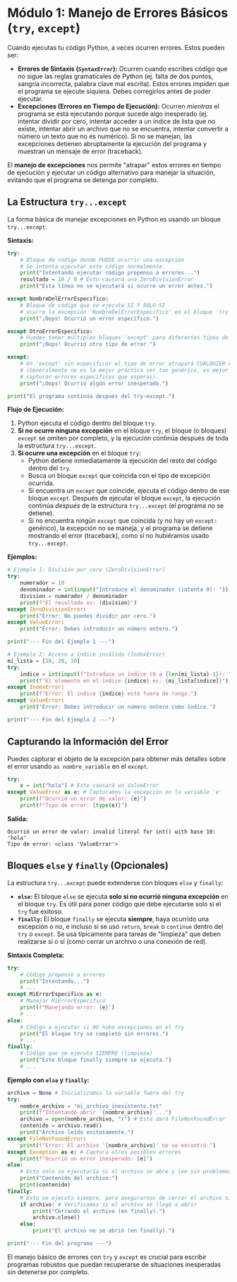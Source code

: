 # Módulo 1: Manejo de Errores Básicos (`try`, `except`)

Cuando ejecutas tu código Python, a veces ocurren errores. Estos pueden ser:

*   **Errores de Sintaxis (`SyntaxError`):** Ocurren cuando escribes código que no sigue las reglas gramaticales de Python (ej. falta de dos puntos, sangría incorrecta, palabra clave mal escrita). Estos errores impiden que el programa se ejecute siquiera. Debes corregirlos antes de poder ejecutar.
*   **Excepciones (Errores en Tiempo de Ejecución):** Ocurren *mientras* el programa se está ejecutando porque sucede algo inesperado (ej. intentar dividir por cero, intentar acceder a un índice de lista que no existe, intentar abrir un archivo que no se encuentra, intentar convertir a número un texto que no es numérico). Si no se manejan, las excepciones detienen abruptamente la ejecución del programa y muestran un mensaje de error (traceback).

El **manejo de excepciones** nos permite "atrapar" estos errores en tiempo de ejecución y ejecutar un código alternativo para manejar la situación, evitando que el programa se detenga por completo.

## La Estructura `try...except`

La forma básica de manejar excepciones en Python es usando un bloque `try...except`.

**Sintaxis:**

```python
try:
    # Bloque de código donde PUEDE ocurrir una excepción
    # Se intenta ejecutar este código normalmente.
    print("Intentando ejecutar código propenso a errores...")
    resultado = 10 / 0 # Esto causará una ZeroDivisionError
    print("Esta línea no se ejecutará si ocurre un error antes.")

except NombreDelErrorEspecifico:
    # Bloque de código que se ejecuta SI Y SOLO SI
    # ocurre la excepción 'NombreDelErrorEspecifico' en el bloque 'try'.
    print("¡Oops! Ocurrió un error específico.")

except OtroErrorEspecifico:
    # Puedes tener múltiples bloques 'except' para diferentes tipos de error.
    print("¡Oops! Ocurrió otro tipo de error.")

except:
    # Un 'except' sin especificar el tipo de error atrapará CUALQUIER excepción.
    # (Generalmente no es la mejor práctica ser tan genérico, es mejor
    # capturar errores específicos que esperas).
    print("¡Oops! Ocurrió algún error inesperado.")

print("El programa continúa después del try-except.")
```

**Flujo de Ejecución:**

1.  Python ejecuta el código dentro del bloque `try`.
2.  **Si no ocurre ninguna excepción** en el bloque `try`, el bloque (o bloques) `except` se omiten por completo, y la ejecución continúa después de toda la estructura `try...except`.
3.  **Si ocurre una excepción** en el bloque `try`:
    *   Python detiene inmediatamente la ejecución del resto del código dentro del `try`.
    *   Busca un bloque `except` que coincida con el tipo de excepción ocurrida.
    *   Si encuentra un `except` que coincide, ejecuta el código dentro de ese bloque `except`. Después de ejecutar el bloque `except`, la ejecución continúa *después* de la estructura `try...except` (el programa no se detiene).
    *   Si no encuentra ningún `except` que coincida (y no hay un `except:` genérico), la excepción no se maneja, y el programa se detiene mostrando el error (traceback), como si no hubiéramos usado `try...except`.

**Ejemplos:**

```python
# Ejemplo 1: División por cero (ZeroDivisionError)
try:
    numerador = 10
    denominador = int(input("Introduce el denominador (intenta 0): "))
    division = numerador / denominador
    print(f"El resultado es: {division}")
except ZeroDivisionError:
    print("Error: No puedes dividir por cero.")
except ValueError:
    print("Error: Debes introducir un número entero.")

print("--- Fin del Ejemplo 1 ---")

# Ejemplo 2: Acceso a índice inválido (IndexError)
mi_lista = [10, 20, 30]
try:
    indice = int(input(f"Introduce un índice (0 a {len(mi_lista)-1}): "))
    print(f"El elemento en el índice {indice} es: {mi_lista[indice]}")
except IndexError:
    print(f"Error: El índice {indice} está fuera de rango.")
except ValueError:
    print("Error: Debes introducir un número entero como índice.")

print("--- Fin del Ejemplo 2 ---")
```

## Capturando la Información del Error

Puedes capturar el objeto de la excepción para obtener más detalles sobre el error usando `as nombre_variable` en el `except`.

```python
try:
    x = int("hola") # Esto causará un ValueError
except ValueError as e: # Capturamos la excepción en la variable 'e'
    print(f"Ocurrió un error de valor: {e}")
    print(f"Tipo de error: {type(e)}")
```
**Salida:**
```
Ocurrió un error de valor: invalid literal for int() with base 10: 'hola'
Tipo de error: <class 'ValueError'>
```

## Bloques `else` y `finally` (Opcionales)

La estructura `try...except` puede extenderse con bloques `else` y `finally`:

*   **`else`:** El bloque `else` se ejecuta **solo si no ocurrió ninguna excepción** en el bloque `try`. Es útil para poner código que debe ejecutarse solo si el `try` fue exitoso.
*   **`finally`:** El bloque `finally` se ejecuta **siempre**, haya ocurrido una excepción o no, e incluso si se usó `return`, `break` o `continue` dentro del `try` o `except`. Se usa típicamente para tareas de "limpieza" que deben realizarse sí o sí (como cerrar un archivo o una conexión de red).

**Sintaxis Completa:**

```python
try:
    # Código propenso a errores
    print("Intentando...")
    # ...
except MiErrorEspecifico as e:
    # Manejar MiErrorEspecifico
    print(f"Manejando error: {e}")
    # ...
else:
    # Código a ejecutar si NO hubo excepciones en el try
    print("El bloque try se completó sin errores.")
    # ...
finally:
    # Código que se ejecuta SIEMPRE (limpieza)
    print("Este bloque finally siempre se ejecuta.")
    # ...
```

**Ejemplo con `else` y `finally`:**

```python
archivo = None # Inicializamos la variable fuera del try
try:
    nombre_archivo = "mi_archivo_inexistente.txt"
    print(f"Intentando abrir '{nombre_archivo}'...")
    archivo = open(nombre_archivo, "r") # Esto dará FileNotFoundError
    contenido = archivo.read()
    print("Archivo leído exitosamente.")
except FileNotFoundError:
    print(f"Error: El archivo '{nombre_archivo}' no se encontró.")
except Exception as e: # Captura otros posibles errores
    print(f"Ocurrió un error inesperado: {e}")
else:
    # Esto solo se ejecutaría si el archivo se abre y lee sin problemas
    print("Contenido del archivo:")
    print(contenido)
finally:
    # Esto se ejecuta siempre, para asegurarnos de cerrar el archivo si se abrió
    if archivo: # Verificamos si el archivo se llegó a abrir
        print("Cerrando el archivo (en finally).")
        archivo.close()
    else:
        print("El archivo no se abrió (en finally).")

print("--- Fin del programa ---")
```

El manejo básico de errores con `try` y `except` es crucial para escribir programas robustos que puedan recuperarse de situaciones inesperadas sin detenerse por completo.
